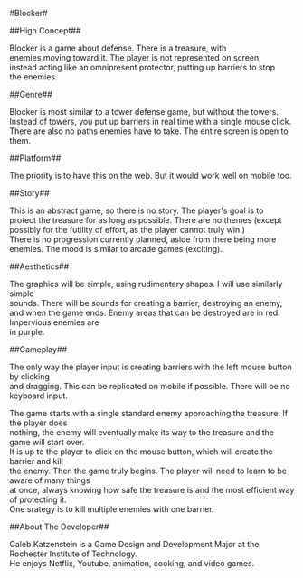 #Blocker#

##High Concept##

Blocker is a game about defense. There is a treasure, with  
enemies moving toward it. The player is not represented on screen,  
instead acting like an omnipresent protector, putting up barriers to stop  
the enemies.

##Genre##

Blocker is most similar to a tower defense game, but without the towers.  
Instead of towers, you put up barriers in real time with a single mouse click.  
There are also no paths enemies have to take. The entire screen is open to them.

##Platform##

The priority is to have this on the web. But it would work well on mobile too.

##Story##

This is an abstract game, so there is no story. The player's goal is to  
protect the treasure for as long as possible. There are no themes (except  
possibly for the futility of effort, as the player cannot truly win.)  
There is no progression currently planned, aside from there being more enemies.
The mood is similar to arcade games (exciting).

##Aesthetics##

The graphics will be simple, using rudimentary shapes. I will use similarly simple  
sounds. There will be sounds for creating a barrier, destroying an enemy,  
and when the game ends. Enemy areas that can be destroyed are in red. Impervious enemies are  
in purple.

##Gameplay##

The only way the player input is creating barriers with the left mouse button by clicking  
and dragging. This can be replicated on mobile if possible. There will be no keyboard input.  

The game starts with a single standard enemy approaching the treasure. If the player does  
nothing, the enemy will eventually make its way to the treasure and the game will start over.  
It is up to the player to click on the mouse button, which will create the barrier and kill  
the enemy. Then the game truly begins. The player will need to learn to be aware of many things  
at once, always knowing how safe the treasure is and the most efficient way of protecting it.  
One srategy is to kill multiple enemies with one barrier.

##About The Developer##

Caleb Katzenstein is a Game Design and Development Major at the Rochester Institute of Technology.  
He enjoys Netflix, Youtube, animation, cooking, and video games.